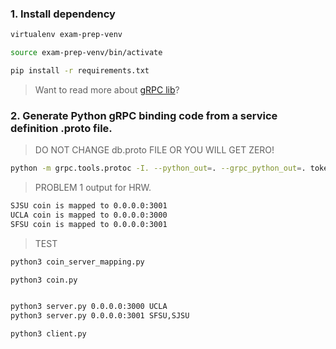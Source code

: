 ### 1. Install dependency

```sh
virtualenv exam-prep-venv

source exam-prep-venv/bin/activate

pip install -r requirements.txt
```

> Want to read more about [gRPC lib](http://www.grpc.io/docs/tutorials/basic/python.html)?

### 2. Generate Python gRPC binding code from a service definition .proto file.


> DO NOT CHANGE db.proto FILE OR YOU WILL GET ZERO!

```sh
python -m grpc.tools.protoc -I. --python_out=. --grpc_python_out=. token.proto
```

> PROBLEM 1 output for HRW.
```sh
SJSU coin is mapped to 0.0.0.0:3001
UCLA coin is mapped to 0.0.0.0:3000
SFSU coin is mapped to 0.0.0.0:3001
```


> TEST
```sh
python3 coin_server_mapping.py

python3 coin.py


python3 server.py 0.0.0.0:3000 UCLA
python3 server.py 0.0.0.0:3001 SFSU,SJSU

python3 client.py
```
